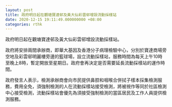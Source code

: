 ```yaml
---
layout: post
title: 政府明日起在觀塘寶達邨及黃大仙彩雲邨增設流動採樣站
date: 2020-12-15 19:11:49.000000000 +08:00
categories: rthk
---
```


政府明日起在觀塘寶達邨及黃大仙彩雲邨增設流動採樣站。

政府將安排兩間承辦商，即華大基因及香港分子病理檢驗中心，分別於寶達商場旁空地及彩雲邨明麗樓旁邊的籃球場，設立流動採樣站，服務時間為每天上午10時至晚上8時，暫定開放至星期日。政府會再決定是否需要延長流動採樣站的運作時間。

政府發言人表示，檢測承辦商會向市民提供鼻腔和咽喉合併拭子樣本採集檢測服務，費用全免，須強制檢測的人在流動採樣站接受檢測，將被視作等同於社區檢測中心接受檢測，流動採樣站會優先為須接受強制檢測的當區居民及工作人員提供檢測服務。
